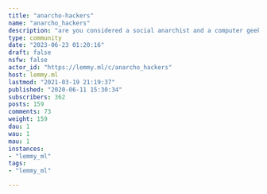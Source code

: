 ```yaml
---
title: "anarcho-hackers" 
name: "anarcho_hackers"
description: "are you considered a social anarchist and a computer geek? somehow more into social movements, social justice and anti-capitalism and free/libre software? do you enjoy hacking/security and exploration? do you see the social benefits of technology in a new world? then you are an anarcho-hacker, join us!"
type: community
date: "2023-06-23 01:20:16"
draft: false
nsfw: false
actor_id: "https://lemmy.ml/c/anarcho_hackers"
host: lemmy.ml
lastmod: "2021-03-19 21:19:37"
published: "2020-06-11 15:30:34"
subscribers: 362
posts: 159
comments: 73
weight: 159
dau: 1
wau: 1
mau: 1
instances:
- "lemmy_ml"
tags: 
- "lemmy_ml"

---
```

